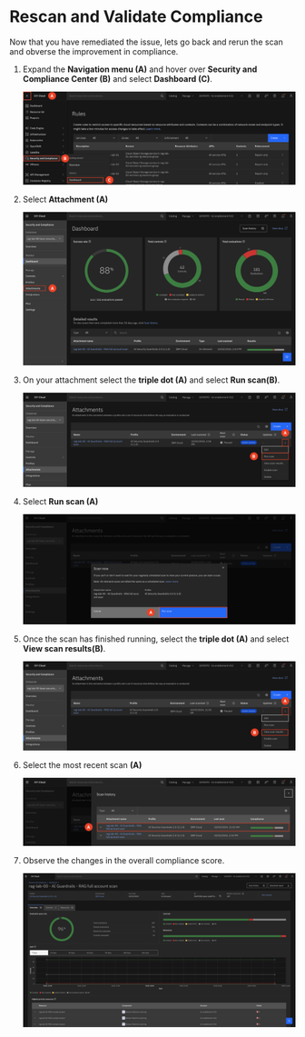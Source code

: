 # Rescan and Validate Compliance 

Now that you have remediated the issue, lets go back and rerun the scan and obverse the improvement in compliance.

1. Expand the **Navigation menu (A)** and hover over **Security and Compliance Center (B)** and select **Dashboard (C)**. <br>

    ![alt text](../images/2.4.1-n.png)

2. Select **Attachment (A)**

    ![alt text](../images/2.4.2-n.png)

3. On your attachment select the **triple dot (A)** and select **Run scan(B)**.

    ![alt text](../images/2.4.3-n.png)

4. Select **Run scan (A)**

    ![alt text](../images/2.4.4-n.png)

5. Once the scan has finished running,  select the **triple dot (A)** and select **View scan results(B)**.

    ![alt text](../images/2.4.5-n.png)

6. Select the most recent scan **(A)**

    ![alt text](../images/2.4.6-n.png)

7. Observe the changes in the overall compliance score.

    ![alt text](../images/2.4.7-n.png)